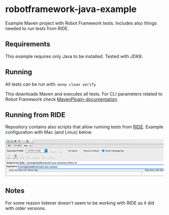 # robotframework-java-example
Example Maven project with Robot Framework tests. Includes also things needed to run tests from RIDE.

## Requirements
This example requires only Java to be installed. Tested with JDK8.

## Running
All tests can be run with:
`mvnw clean verify`

This downloads Maven and executes all tests. For CLI parameters related to Robot Framework check [MavenPlugin-documentation](https://robotframework.org/MavenPlugin/run-mojo.html).


## Running from RIDE
Repository contains also scripts that allow running tests from [RIDE](https://github.com/robotframework/RIDE). Example configuration with Mac (and Linux) below.

![RIDE custom runner config](./docs/ride_custom_runner_config.png)

## Notes
For some reason listener doesn't seem to be working with RIDE as it did with older versions. 